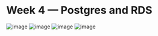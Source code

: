 # Week 4 — Postgres and RDS

![image](https://user-images.githubusercontent.com/124469214/225634815-d5bd0cae-669a-4ef3-b208-5382448e3b9f.png)
![image](https://user-images.githubusercontent.com/124469214/225643948-30eeb4d0-1c4b-460b-985d-ae9168b97ab6.png)
![image](https://user-images.githubusercontent.com/124469214/225649046-178c7c10-a70f-4cdc-922b-adcb83fcaf11.png)
![image](https://user-images.githubusercontent.com/124469214/225680706-8a7ffb99-e3f9-4b83-9c07-7e5ca0cc7759.png)
